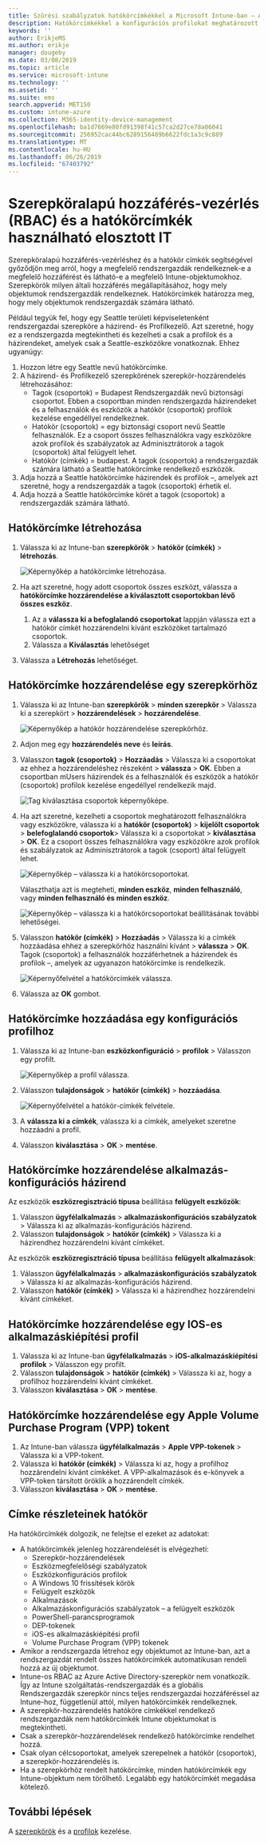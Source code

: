 ```yaml
---
title: Szűrési szabályzatok hatókörcímkékkel a Microsoft Intune-ban – Azure | Microsoft Docs
description: Hatókörcímkékkel a konfigurációs profilokat meghatározott szerepkörök szerint szűrheti.
keywords: ''
author: ErikjeMS
ms.author: erikje
manager: dougeby
ms.date: 03/08/2019
ms.topic: article
ms.service: microsoft-intune
ms.technology: ''
ms.assetid: ''
ms.suite: ems
search.appverid: MET150
ms.custom: intune-azure
ms.collection: M365-identity-device-management
ms.openlocfilehash: ba1d7669e80fd91398f41c57ca2d27ce78a06041
ms.sourcegitcommit: 256952cac44bc6289156489b6622fdc1a3c9c889
ms.translationtype: MT
ms.contentlocale: hu-HU
ms.lasthandoff: 06/26/2019
ms.locfileid: "67403792"
---
```

# <a name="use-role-based-access-control-rbac-and-scope-tags-for-distributed-it"></a>Szerepköralapú hozzáférés-vezérlés (RBAC) és a hatókörcímkék használható elosztott IT

Szerepköralapú hozzáférés-vezérléshez és a hatókör címkék segítségével győződjön meg arról, hogy a megfelelő rendszergazdák rendelkeznek-e a megfelelő hozzáférést és látható-e a megfelelő Intune-objektumokhoz. Szerepkörök milyen általi hozzáférés megállapításához, hogy mely objektumok rendszergazdák rendelkeznek. Hatókörcímkék határozza meg, hogy mely objektumok rendszergazdák számára látható.

Például tegyük fel, hogy egy Seattle területi képviseletenként rendszergazdai szerepköre a házirend- és Profilkezelő. Azt szeretné, hogy ez a rendszergazda megtekintheti és kezelheti a csak a profilok és a házirendeket, amelyek csak a Seattle-eszközökre vonatkoznak. Ehhez ugyanúgy:

1. Hozzon létre egy Seattle nevű hatókörcímke.
2. A házirend- és Profilkezelő szerepkörének szerepkör-hozzárendelés létrehozásához: 
    - Tagok (csoportok) = Budapest Rendszergazdák nevű biztonsági csoportot. Ebben a csoportban minden rendszergazda házirendeket és a felhasználók és eszközök a hatókör (csoportok) profilok kezelése engedéllyel rendelkeznek.
    - Hatókör (csoportok) = egy biztonsági csoport nevű Seattle felhasználók. Ez a csoport összes felhasználókra vagy eszközökre azok profilok és szabályzatok az Adminisztrátorok a tagok (csoportok) által felügyelt lehet. 
    - Hatókör (címkék) = budapest. A tagok (csoportok) a rendszergazdák számára látható a Seattle hatókörcímke rendelkező eszközök.
3. Adja hozzá a Seattle hatókörcímke házirendek és profilok –, amelyek azt szeretné, hogy a rendszergazdák a tagok (csoportok) érhetik el.
4. Adja hozzá a Seattle hatókörcímke körét a tagok (csoportok) a rendszergazdák számára látható. 


## <a name="to-create-a-scope-tag"></a>Hatókörcímke létrehozása

1. Válassza ki az Intune-ban **szerepkörök** > **hatókör (címkék)**  > **létrehozás**.

    ![Képernyőkép a hatókörcímke létrehozása.](./media/scope-tags/create-scope-tag.png)

3. Ha azt szeretné, hogy adott csoportok összes eszközt, válassza a **hatókörcímke hozzárendelése a kiválasztott csoportokban lévő összes eszköz**.
    1. Az a **válassza ki a befoglalandó csoportokat** lappján válassza ezt a hatókör címkét hozzárendelni kívánt eszközöket tartalmazó csoportok.
    2. Válassza a **Kiválasztás** lehetőséget
4. Válassza a **Létrehozás** lehetőséget.

## <a name="to-assign-a-scope-tag-to-a-role"></a>Hatókörcímke hozzárendelése egy szerepkörhöz

1. Válassza ki az Intune-ban **szerepkörök** > **minden szerepkör** > Válassza ki a szerepkört > **hozzárendelések** > **hozzárendelése**.

    ![Képernyőkép a hatókör hozzárendelése szerepkörhöz.](./media/scope-tags/assign-scope-to-role.png)

2. Adjon meg egy **hozzárendelés neve** és **leírás**.
3. Válasszon **tagok (csoportok)**  > **Hozzáadás** > Válassza ki a csoportokat az ehhez a hozzárendeléshez részeként > **válassza**  >   **OK**. Ebben a csoportban mUsers házirendek és a felhasználók és eszközök a hatókör (csoportok) profilok kezelése engedéllyel rendelkezik majd.

    ![Tag kiválasztása csoportok képernyőképe.](./media/scope-tags/select-member-groups.png)

4. Ha azt szeretné, kezelheti a csoportok meghatározott felhasználókra vagy eszközökre, válassza ki a **hatókör (csoportok)**  > **kijelölt csoportok** > **belefoglalandó csoportok**> Válassza ki a csoportokat > **kiválasztása** > **OK**. Ez a csoport összes felhasználókra vagy eszközökre azok profilok és szabályzatok az Adminisztrátorok a tagok (csoport) által felügyelt lehet.

    ![Képernyőkép – válassza ki a hatókörcsoportokat.](./media/scope-tags/select-scope-groups.png)

    Választhatja azt is megteheti, **minden eszköz**, **minden felhasználó**, vagy **minden felhasználó és minden eszköz**.

    ![Képernyőkép – válassza ki a hatókörcsoportokat beállításának további lehetőségei.](./media/scope-tags/scope-group-other-options.png)
    
5. Válasszon **hatókör (címkék)**  > **Hozzáadás** > Válassza ki a címkék hozzáadása ehhez a szerepkörhöz használni kívánt > **válassza** > **OK**. Tagok (csoportok) a felhasználók hozzáférhetnek a házirendek és profilok –, amelyek az ugyanazon hatókörcímke is rendelkezik.

    ![Képernyőfelvétel a hatókörcímkék válassza.](./media/scope-tags/select-scope-tags.png)

6. Válassza az **OK** gombot. 

## <a name="to-add-a-scope-tag-to-a-configuration-profile"></a>Hatókörcímke hozzáadása egy konfigurációs profilhoz
1. Válassza ki az Intune-ban **eszközkonfiguráció** > **profilok** > Válasszon egy profilt.

    ![Képernyőkép a profil válassza.](./media/scope-tags/choose-profile.png)

2. Válasszon **tulajdonságok** > **hatókör (címkék)**  > **hozzáadása**.

    ![Képernyőfelvétel a hatókör-címkék felvétele.](./media/scope-tags/add-scope-tags.png)

3. A **válassza ki a címkék**, válassza ki a címkék, amelyeket szeretne hozzáadni a profil.
4. Válasszon **kiválasztása** > **OK** > **mentése**.

## <a name="to-assign-a-scope-tag-to-an-app-configuration-policy"></a>Hatókörcímke hozzárendelése alkalmazás-konfigurációs házirend
Az eszközök **eszközregisztráció típusa** beállítása **felügyelt eszközök**:
1. Válasszon **ügyfélalkalmazás** > **alkalmazáskonfigurációs szabályzatok** > Válassza ki az alkalmazás-konfigurációs házirend.
2. Válasszon **tulajdonságok** > **hatókör (címkék)** > Válassza ki a házirendhez hozzárendelni kívánt címkéket.

Az eszközök **eszközregisztráció típusa** beállítása **felügyelt alkalmazások**:
1. Válasszon **ügyfélalkalmazás** > **alkalmazáskonfigurációs szabályzatok** > Válassza ki az alkalmazás-konfigurációs házirend.
2. Válasszon **hatókör (címkék)** > Válassza ki a házirendhez hozzárendelni kívánt címkéket.


## <a name="to-assign-a-scope-tag-to-an-ios-app-provisioning-profile"></a>Hatókörcímke hozzárendelése egy IOS-es alkalmazáskiépítési profil
1. Válassza ki az Intune-ban **ügyfélalkalmazás** > **iOS-alkalmazáskiépítési profilok** > Válasszon egy profilt.
2. Válasszon **tulajdonságok** > **hatókör (címkék)** > Válassza ki az, hogy a profilhoz hozzárendelni kívánt címkéket.
3. Válasszon **kiválasztása** > **OK** > **mentése**.

## <a name="to-assign-a-scope-tag-to-an-apple-volume-purchase-program-vpp-token"></a>Hatókörcímke hozzárendelése egy Apple Volume Purchase Program (VPP) tokent
1. Az Intune-ban válassza **ügyfélalkalmazás** > **Apple VPP-tokenek** > Válassza ki a VPP-tokent.
2. Válassza ki **hatókör (címkék)** > Válassza ki az, hogy a profilhoz hozzárendelni kívánt címkéket. A VPP-alkalmazások és e-könyvek a VPP-token társított öröklik a hozzárendelt címkék.
3. Válasszon **kiválasztása** > **OK** > **mentése**.

## <a name="scope-tag-details"></a>Címke részleteinek hatókör
Ha hatókörcímkék dolgozik, ne felejtse el ezeket az adatokat:

- A hatókörcímkék jelenleg hozzárendelését is elvégezheti:
    - Szerepkör-hozzárendelések
    - Eszközmegfelelőségi szabályzatok
    - Eszközkonfigurációs profilok
    - A Windows 10 frissítések körök
    - Felügyelt eszközök
    - Alkalmazások
    - Alkalmazáskonfigurációs szabályzatok – a felügyelt eszközök
    - PowerShell-parancsprogramok
    - DEP-tokenek
    - iOS-es alkalmazáskiépítési profil
    - Volume Purchase Program (VPP) tokenek
- Amikor a rendszergazda létrehoz egy objektumot az Intune-ban, azt a rendszergazdát rendelt összes hatókörcímkék automatikusan rendeli hozzá az új objektumot.
- Intune-os RBAC az Azure Active Directory-szerepkör nem vonatkozik. Így az Intune szolgáltatás-rendszergazdák és a globális Rendszergazdák szerepkör nincs teljes rendszergazdai hozzáféréssel az Intune-hoz, függetlenül attól, milyen hatókörcímkék rendelkeznek.
- A szerepkör-hozzárendelés hatóköre címkékkel rendelkező rendszergazdák nem hatókörcímkék Intune objektumokat is megtekintheti.
- Csak a szerepkör-hozzárendelések rendelkező hatókörcímke rendelhet hozzá.
- Csak olyan célcsoportokat, amelyek szerepelnek a hatókör (csoportok), a szerepkör-hozzárendelés is.
- Ha a szerepkörhöz rendelt hatókörcímke, minden hatókörcímkék egy Intune-objektum nem törölhető. Legalább egy hatókörcímkét megadása kötelező.

## <a name="next-steps"></a>További lépések

A [szerepkörök](role-based-access-control.md) és a [profilok](device-profile-assign.md) kezelése.
